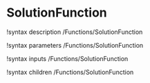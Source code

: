 <!-- MOOSE Documentation Stub: Remove this when content is added. -->

# SolutionFunction

!syntax description /Functions/SolutionFunction

!syntax parameters /Functions/SolutionFunction

!syntax inputs /Functions/SolutionFunction

!syntax children /Functions/SolutionFunction
